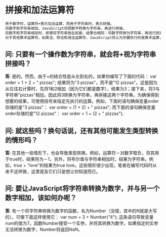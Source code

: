# 拼接和加法运算符
```markdown
用于数字时，运算符+表示加法运算，而用于字符串时，表示拼接。
将数字和字符串相加，JavaScript将把数字转换为字符串，再进行拼接。
将数字和字符串相加时，即便将字符串放在前面，结果也相同：将数字转换为字符串，再进行拼接。
对于其他算术运算符，如乘法、除法和减法运算符，JavaScript将认为你要执行的是算术运算，而不是字符串运算。
```


## **问**: 只要有一个操作数为字符串，就会将+视为字符串拼接吗？
**答**: 是的。然而，由于+的结合性是从左到右的，如果你编写了下面的代码：
 var order = 1 + 2 + " pizzas";
结果将为"3 pizzas"，而不是"12 pizzas"。这是因为从左往右计算时，先将1和2相加（因为它们都是数字），结果为3；接下来，将3与字符串"pizzas"相加，因此将3转换为字符串，再拼接这两个字符串。为确保得到想要的结果，可使用括号来指定先执行的运算。例如，下面的语句确保变量order存储的是"3 pizzas"：
 var order = (1 + 2) + " pizzas";
而下面的语句确保变量order存储的是"12 pizzas"：
 var order = 1 + (2 + " pizzas");

## **问**: 就这些吗？换句话说，还有其他可能发生类型转换的情形吗？
**答**: 在其他一些情形下，也会导致类型转换。例如，运算符－对数字取负，将其用于true时，结果将为－1。另外，将布尔值与字符串相加时，结果为字符串。例如，true + "love"的结果为true love。这些情形很少出现，笔者在编写代码时从来不这样做，这里提及它们只是想让你知道而已。

## **问**: 要让JavaScript将字符串转换为数字，并与另一个数字相加，该如何办呢？
**答**: 有一个将字符串转换为数字的函数，名为Number（没错，其中的N就是大写的）。可像下面这样使用它：
 var num = 3 + Number("4");
这条语句导致变量num的值为7。函数Number接受一个实参，并将其转换为数字。如果指定的实参无法转换为数字，Number将返回NaN。